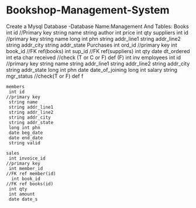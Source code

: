 # Bookshop-Management-System
Create a Mysql Database
-Database Name:Management
And Tables:
Books
 int id
//Primary key
   string name
   string author
   int price
   int qty
suppliers
 int id
 //primary key
   string name
   long int phn
   string addr_line1
   string addr_line2
   string addr_city
   string addr_state
  Purchases
   int ord_id
   //primary key
    int book_id
    //FK ref(books)
     int sup_id
    //FK ref(suppliers)
     int qty
     date dt_ordered
     int eta
     char received
    //check (T or C or F) def (F)
     int inv
     employees
       int id
      //primary key
        string name
        string addr_line1
        string addr_line2
        string addr_city
        string addr_state
        long int phn
        date
      date_of_joining
       long int salary
       string mgr_status
      //check(T or F) def f

    members
     int id
    //primary key
     string name 
     string addr_line1
     string addr_line2
     string addr_city
     string addr_state
     long int phn
     date beg_date
     date end_date
     string valid

    sales
     int invoice_id
    //primary key
     int member_id
    //FK ref member(id)
      int book_id
    //FK ref books(id)
     int qty
     int amount
     date date_s
